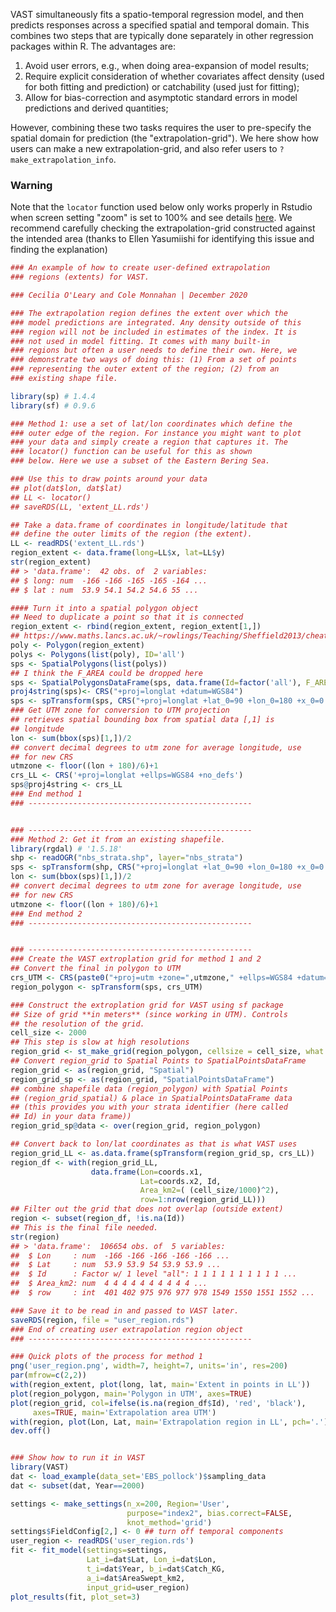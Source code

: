 VAST simultaneously fits a spatio-temporal regression model, and then predicts responses across a specified spatial and temporal domain.  This combines two steps that are typically done separately in other regression packages within R.  The advantages are:
1. Avoid user errors, e.g., when doing area-expansion of model results;
2. Require explicit consideration of whether covariates affect density (used for both fitting and prediction) or catchability (used just for fitting);
3. Allow for bias-correction and asymptotic standard errors in model predictions and derived quantities;

However, combining these two tasks requires the user to pre-specify the spatial domain for prediction (the "extrapolation-grid").  We here show how users can make a new extrapolation-grid, and also refer users to `?make_extrapolation_info`.

### Warning
Note that the `locator` function used below only works properly in Rstudio when screen setting "zoom" is set to 100% and see details [here](https://stackoverflow.com/questions/73256552/problem-with-point-location-with-locator-function-in-r).  We recommend carefully checking the extrapolation-grid constructed against the intended area (thanks to Ellen Yasumiishi for identifying this issue and finding the explanation)

```R
### An example of how to create user-defined extrapolation
### regions (extents) for VAST.

### Cecilia O'Leary and Cole Monnahan | December 2020

### The extrapolation region defines the extent over which the
### model predictions are integrated. Any density outside of this
### region will not be included in estimates of the index. It is
### not used in model fitting. It comes with many built-in
### regions but often a user needs to define their own. Here, we
### demonstrate two ways of doing this: (1) From a set of points
### representing the outer extent of the region; (2) from an
### existing shape file.

library(sp) # 1.4.4
library(sf) # 0.9.6

### Method 1: use a set of lat/lon coordinates which define the
### outer edge of the region. For instance you might want to plot
### your data and simply create a region that captures it. The
### locator() function can be useful for this as shown
### below. Here we use a subset of the Eastern Bering Sea.

### Use this to draw points around your data
## plot(dat$lon, dat$lat)
## LL <- locator()
## saveRDS(LL, 'extent_LL.rds')

## Take a data.frame of coordinates in longitude/latitude that
## define the outer limits of the region (the extent).
LL <- readRDS('extent_LL.rds')
region_extent <- data.frame(long=LL$x, lat=LL$y)
str(region_extent)
## > 'data.frame':	42 obs. of  2 variables:
## $ long: num  -166 -166 -165 -165 -164 ...
## $ lat : num  53.9 54.1 54.2 54.6 55 ...

#### Turn it into a spatial polygon object
## Need to duplicate a point so that it is connected
region_extent <- rbind(region_extent, region_extent[1,])
## https://www.maths.lancs.ac.uk/~rowlings/Teaching/Sheffield2013/cheatsheet.html
poly <- Polygon(region_extent)
polys <- Polygons(list(poly), ID='all')
sps <- SpatialPolygons(list(polys))
## I think the F_AREA could be dropped here
sps <- SpatialPolygonsDataFrame(sps, data.frame(Id=factor('all'), F_AREA=1, row.names='all'))
proj4string(sps)<- CRS("+proj=longlat +datum=WGS84")
sps <- spTransform(sps, CRS("+proj=longlat +lat_0=90 +lon_0=180 +x_0=0 +y_0=0 +datum=WGS84 +units=m +no_defs +ellps=WGS84 +towgs84=0,0,0 "))
### Get UTM zone for conversion to UTM projection
## retrieves spatial bounding box from spatial data [,1] is
## longitude
lon <- sum(bbox(sps)[1,])/2
## convert decimal degrees to utm zone for average longitude, use
## for new CRS
utmzone <- floor((lon + 180)/6)+1
crs_LL <- CRS('+proj=longlat +ellps=WGS84 +no_defs')
sps@proj4string <- crs_LL
### End method 1
### --------------------------------------------------


### --------------------------------------------------
### Method 2: Get it from an existing shapefile.
library(rgdal) # '1.5.18'
shp <- readOGR("nbs_strata.shp", layer="nbs_strata")
sps <- spTransform(shp, CRS("+proj=longlat +lat_0=90 +lon_0=180 +x_0=0 +y_0=0 +datum=WGS84 +units=m +no_defs +ellps=WGS84 +towgs84=0,0,0 "))
lon <- sum(bbox(sps)[1,])/2
## convert decimal degrees to utm zone for average longitude, use
## for new CRS
utmzone <- floor((lon + 180)/6)+1
### End method 2
### --------------------------------------------------


### --------------------------------------------------
### Create the VAST extroplation grid for method 1 and 2
## Convert the final in polygon to UTM
crs_UTM <- CRS(paste0("+proj=utm +zone=",utmzone," +ellps=WGS84 +datum=WGS84 +units=m +no_defs "))
region_polygon <- spTransform(sps, crs_UTM)

### Construct the extroplation grid for VAST using sf package
## Size of grid **in meters** (since working in UTM). Controls
## the resolution of the grid.
cell_size <- 2000
## This step is slow at high resolutions
region_grid <- st_make_grid(region_polygon, cellsize = cell_size, what = "centers")
## Convert region_grid to Spatial Points to SpatialPointsDataFrame
region_grid <- as(region_grid, "Spatial")
region_grid_sp <- as(region_grid, "SpatialPointsDataFrame")
## combine shapefile data (region_polygon) with Spatial Points
## (region_grid_spatial) & place in SpatialPointsDataFrame data
## (this provides you with your strata identifier (here called
## Id) in your data frame))
region_grid_sp@data <- over(region_grid, region_polygon)

## Convert back to lon/lat coordinates as that is what VAST uses
region_grid_LL <- as.data.frame(spTransform(region_grid_sp, crs_LL))
region_df <- with(region_grid_LL,
                  data.frame(Lon=coords.x1,
                             Lat=coords.x2, Id,
                             Area_km2=( (cell_size/1000)^2),
                             row=1:nrow(region_grid_LL)))
## Filter out the grid that does not overlap (outside extent)
region <- subset(region_df, !is.na(Id))
## This is the final file needed.
str(region)
## > 'data.frame':	106654 obs. of  5 variables:
##  $ Lon     : num  -166 -166 -166 -166 -166 ...
##  $ Lat     : num  53.9 53.9 54 53.9 53.9 ...
##  $ Id      : Factor w/ 1 level "all": 1 1 1 1 1 1 1 1 1 1 ...
##  $ Area_km2: num  4 4 4 4 4 4 4 4 4 4 ...
##  $ row     : int  401 402 975 976 977 978 1549 1550 1551 1552 ...

### Save it to be read in and passed to VAST later.
saveRDS(region, file = "user_region.rds")
### End of creating user extrapolation region object
### --------------------------------------------------

### Quick plots of the process for method 1
png('user_region.png', width=7, height=7, units='in', res=200)
par(mfrow=c(2,2))
with(region_extent, plot(long, lat, main='Extent in points in LL'))
plot(region_polygon, main='Polygon in UTM', axes=TRUE)
plot(region_grid, col=ifelse(is.na(region_df$Id), 'red', 'black'),
     axes=TRUE, main='Extrapolation area UTM')
with(region, plot(Lon, Lat, main='Extrapolation region in LL', pch='.'))
dev.off()


### Show how to run it in VAST
library(VAST)
dat <- load_example(data_set='EBS_pollock')$sampling_data
dat <- subset(dat, Year==2000)

settings <- make_settings(n_x=200, Region='User',
                          purpose="index2", bias.correct=FALSE,
                          knot_method='grid')
settings$FieldConfig[2,] <- 0 ## turn off temporal components
user_region <- readRDS('user_region.rds')
fit <- fit_model(settings=settings,
                 Lat_i=dat$Lat, Lon_i=dat$Lon,
                 t_i=dat$Year, b_i=dat$Catch_KG,
                 a_i=dat$AreaSwept_km2,
                 input_grid=user_region)
plot_results(fit, plot_set=3)
```

